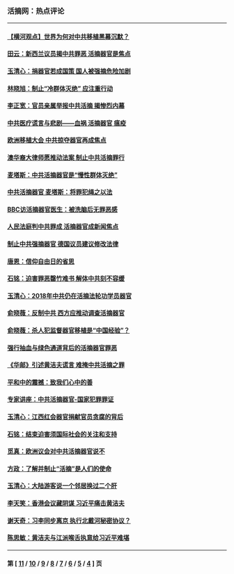 ### 活摘网：热点评论
---
#### [【横河观点】世界为何对中共移植黑幕沉默？](../../pages/nf5879/n13244249.md?03200430) 
#### [田云：新西兰议员揭中共罪恶 活摘器官是焦点](../../pages/nf5879/n13070629.md?03200430) 
#### [玉清心：捐器官若成国策 国人被强摘危险加剧](../../pages/nf5879/n12802713.md?03200430) 
#### [林晓旭：制止“冷群体灭绝” 应注重行动](../../pages/nf5879/n12779736.md?03200430) 
#### [李正宽：官员亲属举报中共活摘 揭惨烈内幕](../../pages/nf5879/n12684490.md?03200430) 
#### [中共医疗谎言与悲剧——血祸 活摘器官 瘟疫](../../pages/nf5879/n12372103.md?03200430) 
#### [欧洲移植大会 中共掠夺器官再成焦点](../../pages/nf5879/n11538883.md?03200430) 
#### [澳华裔大律师愿推动法案 制止中共活摘罪行](../../pages/nf5879/n11377039.md?03200430) 
#### [麦塔斯：中共活摘器官是“慢性群体灭绝”](../../pages/nf5879/n11350529.md?03200430) 
#### [中共活摘器官 麦塔斯：将罪犯绳之以法](../../pages/nf5879/n11347973.md?03200430) 
#### [BBC访活摘器官医生：被洗脑后无罪恶感](../../pages/nf5879/n11335935.md?03200430) 
#### [人民法庭判中共罪成 活摘器官成新闻焦点](../../pages/nf5879/n11331578.md?03200430) 
#### [制止中共强摘器官 德国议员建议修改法律](../../pages/nf5879/n11249451.md?03200430) 
#### [唐恩：信仰自由日的省思](../../pages/nf5879/n11003525.md?03200430) 
#### [石铭：迫害罪恶罄竹难书  解体中共刻不容缓](../../pages/nf5879/n10942855.md?03200430) 
#### [玉清心：2018年中共仍在活摘法轮功学员器官](../../pages/nf5879/n10914646.md?03200430) 
#### [俞晓薇：反制中共 西方应推动调查活摘器官](../../pages/nf5879/n10794671.md?03200430) 
#### [俞晓薇：杀人犯监督器官移植是“中国经验”？](../../pages/nf5879/n10466427.md?03200430) 
#### [强行抽血与绿色通道背后的活摘器官罪恶](../../pages/nf5879/n10004708.md?03200430) 
#### [《华邮》引述黄洁夫谎言 难掩中共活摘之罪](../../pages/nf5879/n9642309.md?03200430) 
#### [平和中的震撼：致我们心中的善](../../pages/nf5879/n9021123.md?03200430) 
#### [专家讲座：中共活摘器官-国家犯罪罪证](../../pages/nf5879/n8828153.md?03200430) 
#### [玉清心：江西红会器官捐献官员贪腐的背后](../../pages/nf5879/n8522122.md?03200430) 
#### [石铭：结束迫害须国际社会的关注和支持](../../pages/nf5879/n8443497.md?03200430) 
#### [觅真：欧洲议会对中共活摘器官说不](../../pages/nf5879/n8337486.md?03200430) 
#### [方政：了解并制止“活摘”是人们的使命](../../pages/nf5879/n8329214.md?03200430) 
#### [玉清心：大陆游客说一个邻居换过二个肝](../../pages/nf5879/n8291404.md?03200430) 
#### [李天笑：香港会议藏阴谋 习近平痛击黄洁夫](../../pages/nf5879/n8241459.md?03200430) 
#### [谢天奇：习李同步离京 执行北戴河秘密协议？](../../pages/nf5879/n8230418.md?03200430) 
#### [陈思敏：黄洁夫与江派喉舌执意给习近平难堪](../../pages/nf5879/n8222166.md?03200430) 

---
#### 第 [ [11](./11.md?03200430) / [10](./10.md?03200430) / [9](./9.md?03200430) / [8](./8.md?03200430) / [7](./7.md?03200430) / [6](./6.md?03200430) / [5](./5.md?03200430) / [4](./4.md?03200430) ] 页
